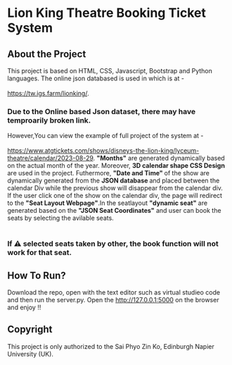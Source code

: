 # Lion King Theatre Booking Ticket System

## About the Project

This project is based on HTML, CSS, Javascript, Bootstrap and Python languages.
The online json databased is used in which is at - <br><br>
https://tw.igs.farm/lionking/.

### Due to the Online based Json dataset, there may have temproarily broken link.

However,You can view the example of full project of the system at - <br><br>
https://www.atgtickets.com/shows/disneys-the-lion-king/lyceum-theatre/calendar/2023-08-29.
<strong>"Months"</strong> are generated dynamically based on the actual month of the year. Moreover, <strong>3D calendar shape CSS Design</strong> are used in the project.
Futhermore, <strong>"Date and Time" </strong> of the show are dynamically generated from the <strong> JSON database </strong> and placed between the calendar Div while the previous show will disappear from the calendar div.  
If the user click one of the show on the calendar div, the page will redirect to the <strong>"Seat Layout Webpage"</strong>.In the seatlayout <strong>"dynamic seat"</strong> are generated based on the <strong>"JSON Seat Coordinates"</strong> and user can book the seats by selecting the avilable seats. <br> <br>

### If ⚠️ <strong>selected seats taken by other</strong>, the book function will not work for that seat.

## How To Run?

Download the repo, open with the text editor such as virtual studieo code and then run the server.py. Open the http://127.0.0.1:5000 on the browser and enjoy !!

## Copyright

This project is only authorized to the Sai Phyo Zin Ko, Edinburgh Napier University (UK).
